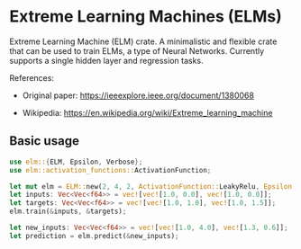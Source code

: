 # Extreme Learning Machines (ELMs)

Extreme Learning Machine (ELM) crate. A minimalistic and flexible crate that can be used to train ELMs,
a type of Neural Networks. Currently supports a single hidden layer and regression tasks.

References:

- Original paper: <https://ieeexplore.ieee.org/document/1380068>

- Wikipedia: <https://en.wikipedia.org/wiki/Extreme_learning_machine>


## Basic usage

```RUST
use elm::{ELM, Epsilon, Verbose};
use elm::activation_functions::ActivationFunction;

let mut elm = ELM::new(2, 4, 2, ActivationFunction::LeakyRelu, Epsilon::Default, Verbose::Quiet);
let inputs: Vec<Vec<f64>> = vec![vec![1.0, 0.0], vec![1.0, 0.0]];
let targets: Vec<Vec<f64>> = vec![vec![1.0, 1.0], vec![1.0, 1.5]];
elm.train(&inputs, &targets);

let new_inputs: Vec<Vec<f64>> = vec![vec![1.0, 4.0], vec![1.3, 0.6]];
let prediction = elm.predict(&new_inputs);
```